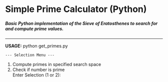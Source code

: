 # Simple Prime Calculator (Python)
##### Basic Python implementation of the Sieve of Eratosthenes to search for and compute prime values.
---

  **USAGE:**
    python get_primes.py  
    
    --- Selection Menu ---  
  1. Compute primes in specified search space  
  2. Check if number is prime  
  Enter Selection (1 or 2):
